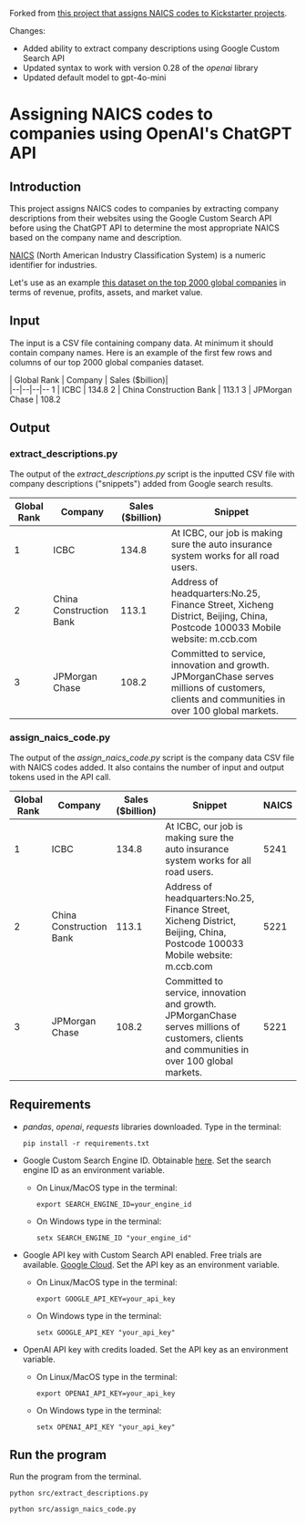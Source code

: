 Forked from [this project that assigns NAICS codes to Kickstarter projects](https://github.com/UtrechtUniversity/kickstarter).

Changes:

- Added ability to extract company descriptions using Google Custom Search API
- Updated syntax to work with version 0.28 of the *openai* library
- Updated default model to gpt-4o-mini

# Assigning NAICS codes to companies using OpenAI's ChatGPT API

## Introduction

This project assigns NAICS codes to companies by extracting company descriptions from their websites using the Google Custom Search API before using the ChatGPT API to determine the most appropriate NAICS based on the company name and description.

[NAICS](https://www23.statcan.gc.ca/imdb/p3VD.pl?Function=getVD&TVD=1369825) (North American Industry Classification System) is a numeric identifier for industries.

Let's use as an example [this dataset on the top 2000 global companies](https://www.kaggle.com/datasets/joebeachcapital/top-2000-companies-globally) in terms of revenue, profits, assets, and market value.

## Input

The input is a CSV file containing company data. At minimum it should contain company names. Here is an example of the first few rows and columns of our top 2000 global companies dataset.

| Global Rank | Company | Sales ($billion)|                                                                                                           
|--|--|--|--
1 | ICBC | 134.8
2 | China Construction Bank | 113.1
3 | JPMorgan Chase | 108.2

## Output

### extract_descriptions.py

The output of the *extract_descriptions.py* script is the inputted CSV file with company descriptions ("snippets") added from Google search results.

| Global Rank | Company | Sales ($billion)| Snippet                                                                                                    
|--|--|--|--
1 | ICBC | 134.8 | At ICBC, our job is making sure the auto insurance system works for all road users.
2 | China Construction Bank | 113.1 | Address of headquarters:No.25, Finance Street, Xicheng District, Beijing, China, Postcode 100033 Mobile website: m.ccb.com
3 | JPMorgan Chase | 108.2 | Committed to service, innovation and growth. JPMorganChase serves millions of customers, clients and communities in over 100 global markets.

### assign_naics_code.py

The output of the *assign_naics_code.py* script is the company data CSV file with NAICS codes added. It also contains the number of input and output tokens used in the API call.

| Global Rank | Company | Sales ($billion)| Snippet | NAICS | Input Tokens | Output Tokens                                                                                                   
|--|--|--|--|--|--|---
1 | ICBC | 134.8 | At ICBC, our job is making sure the auto insurance system works for all road users. | 5241 | 93 | 2
2 | China Construction Bank | 113.1 | Address of headquarters:No.25, Finance Street, Xicheng District, Beijing, China, Postcode 100033 Mobile website: m.ccb.com | 5221 |  108 | 2
3 | JPMorgan Chase | 108.2 | Committed to service, innovation and growth. JPMorganChase serves millions of customers, clients and communities in over 100 global markets. | 5221 | 104 | 2

## Requirements

- *pandas*, *openai*, *requests* libraries downloaded. Type in the terminal:

  `pip install -r requirements.txt`

- Google Custom Search Engine ID. Obtainable [here](https://programmablesearchengine.google.com/about/). Set the search engine ID as an environment variable.
  - On Linux/MacOS type in the terminal:

    `export SEARCH_ENGINE_ID=your_engine_id`

  - On Windows type in the terminal:

    `setx SEARCH_ENGINE_ID "your_engine_id"`


- Google API key with Custom Search API enabled. Free trials are available. [Google Cloud](https://cloud.google.com/). Set the API key as an environment variable.
  - On Linux/MacOS type in the terminal:

    `export GOOGLE_API_KEY=your_api_key`

  - On Windows type in the terminal:

    `setx GOOGLE_API_KEY "your_api_key"`


- OpenAI API key with credits loaded. Set the API key as an environment variable.
  - On Linux/MacOS type in the terminal:

    `export OPENAI_API_KEY=your_api_key`

  - On Windows type in the terminal:

    `setx OPENAI_API_KEY "your_api_key"`

## Run the program

Run the program from the terminal.

`python src/extract_descriptions.py`

`python src/assign_naics_code.py`
